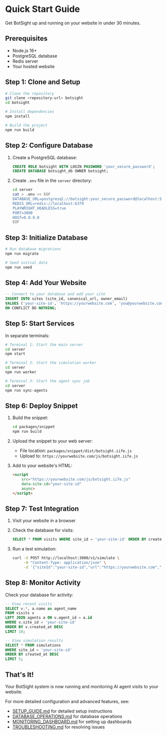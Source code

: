 # Quick Start Guide

Get BotSight up and running on your website in under 30 minutes.

## Prerequisites

- Node.js 16+
- PostgreSQL database
- Redis server
- Your hosted website

## Step 1: Clone and Setup

```bash
# Clone the repository
git clone <repository-url> botsight
cd botsight

# Install dependencies
npm install

# Build the project
npm run build
```

## Step 2: Configure Database

1. Create a PostgreSQL database:
   ```sql
   CREATE ROLE botsight WITH LOGIN PASSWORD 'your_secure_password';
   CREATE DATABASE botsight_db OWNER botsight;
   ```

2. Create `.env` file in the `server` directory:
   ```bash
   cd server
   cat > .env << EOF
   DATABASE_URL=postgresql://botsight:your_secure_password@localhost:5432/botsight_db
   REDIS_URL=redis://localhost:6379
   PLAYWRIGHT_HEADLESS=true
   PORT=3000
   HOST=0.0.0.0
   EOF
   ```

## Step 3: Initialize Database

```bash
# Run database migrations
npm run migrate

# Seed initial data
npm run seed
```

## Step 4: Add Your Website

```sql
-- Connect to your database and add your site
INSERT INTO sites (site_id, canonical_url, owner_email)
VALUES ('your-site-id', 'https://yourwebsite.com', 'you@yourwebsite.com')
ON CONFLICT DO NOTHING;
```

## Step 5: Start Services

In separate terminals:

```bash
# Terminal 1: Start the main server
cd server
npm start

# Terminal 2: Start the simulation worker
cd server
npm run worker

# Terminal 3: Start the agent sync job
cd server
npm run sync-agents
```

## Step 6: Deploy Snippet

1. Build the snippet:
   ```bash
   cd packages/snippet
   npm run build
   ```

2. Upload the snippet to your web server:
   - File location: `packages/snippet/dist/botsight.iife.js`
   - Upload to: `https://yourwebsite.com/js/botsight.iife.js`

3. Add to your website's HTML:
   ```html
   <script 
       src="https://yourwebsite.com/js/botsight.iife.js" 
       data-site-id="your-site-id" 
       async>
   </script>
   ```

## Step 7: Test Integration

1. Visit your website in a browser
2. Check the database for visits:
   ```sql
   SELECT * FROM visits WHERE site_id = 'your-site-id' ORDER BY created_at DESC LIMIT 5;
   ```

3. Run a test simulation:
   ```bash
   curl -X POST http://localhost:3000/v1/simulate \
        -H "Content-Type: application/json" \
        -d '{"siteId":"your-site-id","url":"https://yourwebsite.com","agentName":"GPTBot"}'
   ```

## Step 8: Monitor Activity

Check your database for activity:
```sql
-- View recent visits
SELECT v.*, a.name as agent_name 
FROM visits v 
LEFT JOIN agents a ON v.agent_id = a.id 
WHERE v.site_id = 'your-site-id' 
ORDER BY v.created_at DESC 
LIMIT 10;

-- View simulation results
SELECT * FROM simulations 
WHERE site_id = 'your-site-id' 
ORDER BY created_at DESC 
LIMIT 5;
```

## That's It!

Your BotSight system is now running and monitoring AI agent visits to your website.

For more detailed configuration and advanced features, see:
- [SETUP_GUIDE.md](SETUP_GUIDE.md) for detailed setup instructions
- [DATABASE_OPERATIONS.md](DATABASE_OPERATIONS.md) for database operations
- [MONITORING_DASHBOARD.md](MONITORING_DASHBOARD.md) for setting up dashboards
- [TROUBLESHOOTING.md](TROUBLESHOOTING.md) for resolving issues
